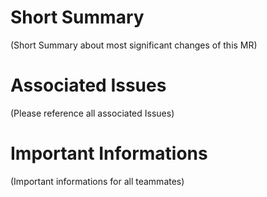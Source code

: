 # Short Summary

(Short Summary about most significant changes of this MR)

# Associated Issues

(Please reference all associated Issues)

# Important Informations

(Important informations for all teammates)